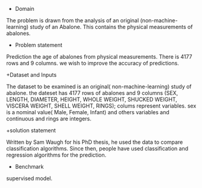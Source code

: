 +  Domain

The problem is drawn from the analysis of an original (non-machine-learning) study of an Abalone. This contains the physical measurements of abalones.

+  Problem statement

Prediction the age of abalones from physical measurements.
There is 4177 rows and 9 columns. we wish to improve the accuracy of predictions.

+Dataset and Inputs

The dataset to be examined is an original( non-machine-learning) study of abalone. the dateset has 4177 rows of abalones and 9 columns (SEX, LENGTH, DIAMETER, HEIGHT, WHOLE WEIGHT, SHUCKED WEIGHT, VISCERA WEIGHT, SHELL WEIGHT, RINGS); colums represent variables. sex is a nominal value( Male, Female, Infant) and others variables and continuous and rings are integers.

+solution statement

Written by Sam Waugh for his PhD thesis, he used the data to compare classification algorithms. Since then, people have used classification and regression algorithms for the prediction.

+ Benchmark

supervised model.

